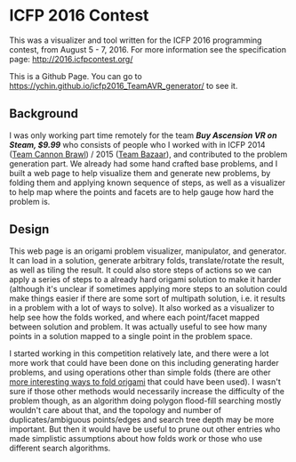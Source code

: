 # ICFP 2016 Contest

This was a visualizer and tool written for the ICFP 2016 programming contest, from August 5 - 7, 2016. For more information see the specification page: http://2016.icfpcontest.org/

This is a Github Page. You can go to https://ychin.github.io/icfp2016_TeamAVR_generator/ to see it.

## Background
I was only working part time remotely for the team ***Buy Ascension VR on Steam, $9.99*** who consists of people who I worked with in ICFP 2014 ([Team Cannon Brawl](https://github.com/ychin/icfp_2014_CannonBrawl)) / 2015 ([Team Bazaar](https://github.com/ychin/icfp_2015_BazaarGame)), and contributed to the problem generation part. We already had some hand crafted base problems, and I built a web page to help visualize them and generate new problems, by folding them and applying known sequence of steps, as well as a visualizer to help map where the points and facets are to help gauge how hard the problem is.

## Design
This web page is an origami problem visualizer, manipulator, and generator. It can load in a solution, generate arbitrary folds, translate/rotate the result, as well as tiling the result. It could also store steps of actions so we can apply a series of steps to a already hard origami solution to make it harder (although it's unclear if sometimes applying more steps to an solution could make things easier if there are some sort of multipath solution, i.e. it results in a problem with a lot of ways to solve). It also worked as a visualizer to help see how the folds worked, and where each point/facet mapped between solution and problem. It was actually useful to see how many points in a solution mapped to a single point in the problem space.

I started working in this competition relatively late, and there were a lot more work that could have been done on this including generating harder problems, and using operations other than simple folds (there are other [more interesting ways to fold origami](http://www.origami-instructions.com/origami-base-folds.html) that could have been used). I wasn't sure if those other methods would necessarily increase the difficulty of the problem though, as an algorithm doing polygon flood-fill searching mostly wouldn't care about that, and the topology and number of duplicates/ambiguous points/edges and search tree depth may be more important. But then it would have be useful to prune out other entries who made simplistic assumptions about how folds work or those who use different search algorithms.

